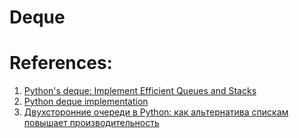 # Deque

# References:

1. [Python's deque: Implement Efficient Queues and Stacks](https://realpython.com/python-deque/)
2. [Python deque implementation](http://www.laurentluce.com/posts/python-deque-implementation/)
3. [Двухсторонние очереди в Python: как альтернатива спискам повышает производительность](https://habr.com/ru/companies/vk/articles/700520/)